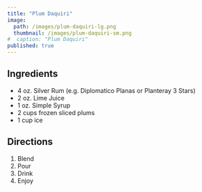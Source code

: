 ```yaml
---
title: "Plum Daquiri"
image: 
  path: /images/plum-daquiri-lg.png
  thumbnail: /images/plum-daquiri-sm.png
#  caption: "Plum Daquiri"
published: true
---
```


## Ingredients

- 4 oz. Silver Rum (e.g. Diplomatico Planas or Planteray 3 Stars)
- 2 oz. Lime Juice
- 1 oz. Simple Syrup
- 2 cups frozen sliced plums
- 1 cup ice

## Directions

1. Blend
1. Pour
1. Drink
1. Enjoy